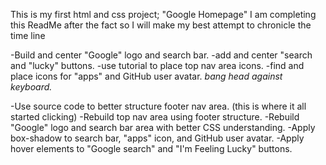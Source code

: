 This is my first html and css project; "Google Homepage"
I am completing this ReadMe after the fact so I will make my best attempt to chronicle the time line

-Build and center "Google" logo and search bar.
-add and center "search and "lucky" buttons. 
-use tutorial to place top nav area icons.
-find and place icons for "apps" and GitHub user avatar.
*bang head against keyboard.*

-Use source code to better structure footer nav area.
    (this is where it all started clicking)
-Rebuild top nav area using footer structure. 
-Rebuild "Google" logo and search bar area with better CSS understanding.
-Apply box-shadow to search bar, "apps" icon, and GitHub user avatar.
-Apply hover elements to "Google search" and "I'm Feeling Lucky" buttons.
